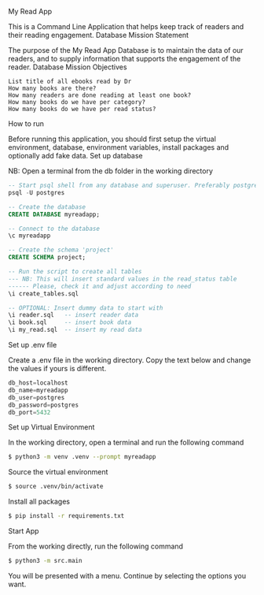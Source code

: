 My Read App

This is a Command Line Application that helps keep track of readers and their reading engagement.
Database Mission Statement

The purpose of the My Read App Database is to maintain the data of our readers, and to supply information that supports the engagement of the reader.
Database Mission Objectives

    List title of all ebooks read by Dr
    How many books are there?
    How many readers are done reading at least one book?
    How many books do we have per category?
    How many books do we have per read status?

How to run

Before running this application, you should first setup the virtual environment, database, environment variables, install packages and optionally add fake data.
Set up database

NB: Open a terminal from the db folder in the working directory

```sql
-- Start psql shell from any database and superuser. Preferably postgres
psql -U postgres

-- Create the database 
CREATE DATABASE myreadapp;

-- Connect to the database
\c myreadapp

-- Create the schema 'project'
CREATE SCHEMA project;

-- Run the script to create all tables
--- NB: This will insert standard values in the read_status table
------ Please, check it and adjust according to need
\i create_tables.sql

-- OPTIONAL: Insert dummy data to start with 
\i reader.sql   -- insert reader data
\i book.sql     -- insert book data
\i my_read.sql  -- insert my read data
```

Set up .env file

Create a .env file in the working directory. Copy the text below and change the values if yours is different.

```py
db_host=localhost
db_name=myreadapp
db_user=postgres
db_password=postgres
db_port=5432
```

Set up Virtual Environment

In the working directory, open a terminal and run the following command

```bash
$ python3 -m venv .venv --prompt myreadapp
```

Source the virtual environment

```bash
$ source .venv/bin/activate
```

Install all packages

```bash
$ pip install -r requirements.txt
```

Start App

From the working directly, run the following command

```bash
$ python3 -m src.main
```

You will be presented with a menu. Continue by selecting the options you want.